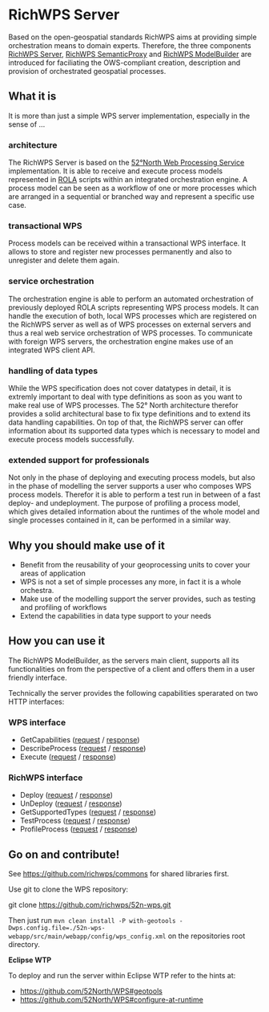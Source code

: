 # RichWPS Server
Based on the open-geospatial standards RichWPS aims at providing simple orchestration means to domain experts. Therefore, the three components [RichWPS Server](https://github.com/richwps/server), [RichWPS SemanticProxy](https://github.com/richwps/semanticproxy) and [RichWPS ModelBuilder](https://github.com/richwps/modelbuilder) are introduced for faciliating the OWS-compliant creation, description and provision of orchestrated geospatial processes. 

## What it is
It is more than just a simple WPS server implementation, especially in the sense of ...

### architecture
The RichWPS Server is based on the [52°North Web Processing Service](http://github.com/52north/wps) implementation. It is able to receive and execute process models represented in [ROLA](http://github.com/richwps/dsl) scripts within an integrated orchestration engine. A process model can be seen as a workflow of one or more processes which are arranged in a sequential or branched way and represent a specific use case.

### transactional WPS
Process models can be received within a transactional WPS interface. It allows to store and register new processes permanently and also to unregister and delete them again.

### service orchestration
The orchestration engine is able to perform an automated orchestration of previously deployed ROLA scripts representing WPS process models. It can handle the execution of both, local WPS processes which are registered on the RichWPS server as well as of WPS processes on external servers and thus a real web service orchestration of WPS processes. To communicate with foreign WPS servers, the orchestration engine makes use of an integrated WPS client API.


### handling of data types
While the WPS specification does not cover datatypes in detail, it is extremly important to deal with type definitions as soon as you want to make real use of WPS processes. The 52° North architecture therefor provides a solid architectural base to fix type definitions and to extend its data handling capabilities. On top of that, the RichWPS server can offer information about its supported data types which is necessary to model and execute process models successfully.

### extended support for professionals
Not only in the phase of deploying and executing process models, but also in the phase of modelling the server supports a user who composes WPS process models. Therefor it is able to perform a test run in between of a fast deploy- and undeployment. The purpose of profiling a process model, which gives detailed information about the runtimes of the whole model and single processes contained in it, can be performed in a similar way.

## Why you should make use of it
* Benefit from the reusability of your geoprocessing units to cover your areas of application
* WPS is not a set of simple processes any more, in fact it is a whole orchestra.
* Make use of the modelling support the server provides, such as testing and profiling of workflows
* Extend the capabilities in data type support to your needs


## How you can use it
The RichWPS ModelBuilder, as the servers main client, supports all its functionalities on from the perspective of a client and offers them in a user friendly interface.

Technically the server provides the following capabilities sperarated on two HTTP interfaces:

### WPS interface
  * GetCapabilities ([request](http://schemas.opengis.net/wps/1.0.0/wpsGetCapabilities_request.xsd) / [response](http://schemas.opengis.net/wps/1.0.0/wpsGetCapabilities_response.xsd))
  * DescribeProcess ([request](http://schemas.opengis.net/wps/1.0.0/wpsDescribeProcess_request.xsd) / [response](http://schemas.opengis.net/wps/1.0.0/wpsDescribeProcess_response.xsd))
  * Execute
  ([request](http://schemas.opengis.net/wps/1.0.0/wpsExecute_request.xsd) / [response](http://schemas.opengis.net/wps/1.0.0/wpsExecute_response.xsd))

### RichWPS interface
  * Deploy ([request](https://github.com/richwps/commons/blob/master/common-xml/52n-ogc-schema/src/main/resources/META-INF/xml/wps/1.0.0/wpsDeployProcess_request.xsd) / [response](https://github.com/richwps/commons/blob/master/common-xml/52n-ogc-schema/src/main/resources/META-INF/xml/wps/1.0.0/wpsDeployProcess_response.xsd))
  * UnDeploy ([request](https://github.com/richwps/commons/blob/master/common-xml/52n-ogc-schema/src/main/resources/META-INF/xml/wps/1.0.0/wpsUndeployProcess_request.xsd) / [response](https://github.com/richwps/commons/blob/master/common-xml/52n-ogc-schema/src/main/resources/META-INF/xml/wps/1.0.0/wpsUndeployProcess_response.xsd))
  * GetSupportedTypes ([request](https://github.com/richwps/commons/blob/master/common-xml/52n-ogc-schema/src/main/resources/META-INF/xml/wps/1.0.0/wpsGetSupportedTypes_request.xsd) / [response](https://github.com/richwps/commons/blob/master/common-xml/52n-ogc-schema/src/main/resources/META-INF/xml/wps/1.0.0/wpsGetSupportedTypes_response.xsd))
  * TestProcess ([request](https://github.com/richwps/commons/blob/master/common-xml/52n-ogc-schema/src/main/resources/META-INF/xml/wps/1.0.0/wpsTestProcess_request.xsd) / [response](https://github.com/richwps/commons/blob/master/common-xml/52n-ogc-schema/src/main/resources/META-INF/xml/wps/1.0.0/wpsTestProcess_response.xsd))
  * ProfileProcess ([request](https://github.com/richwps/commons/blob/master/common-xml/52n-ogc-schema/src/main/resources/META-INF/xml/wps/1.0.0/wpsProfileProcess_request.xsd) / [response](https://github.com/richwps/commons/blob/master/common-xml/52n-ogc-schema/src/main/resources/META-INF/xml/wps/1.0.0/wpsProfileProcess_response.xsd))

## Go on and contribute!

See https://github.com/richwps/commons for shared libraries first.

Use git to clone the WPS repository:

git clone https://github.com/richwps/52n-wps.git

Then just run `mvn clean install -P with-geotools -Dwps.config.file=./52n-wps-webapp/src/main/webapp/config/wps_config.xml` on the repositories root directory.

__Eclipse WTP__

To deploy and run the server within Eclipse WTP refer to the hints at:
* https://github.com/52North/WPS#geotools
* https://github.com/52North/WPS#configure-at-runtime
